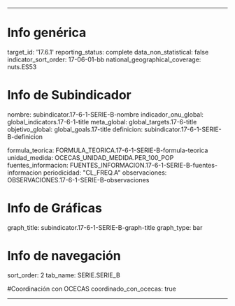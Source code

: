 ---

# Info genérica
target_id: '17.6.1'
reporting_status: complete
data_non_statistical: false
indicator_sort_order: 17-06-01-bb
national_geographical_coverage: nuts.ES53

# Info de Subindicador
nombre: subindicator.17-6-1-SERIE-B-nombre
indicador_onu_global: global_indicators.17-6-1-title
meta_global: global_targets.17-6-title
objetivo_global: global_goals.17-title
definicion: subindicator.17-6-1-SERIE-B-definicion

formula_teorica: FORMULA_TEORICA.17-6-1-SERIE-B-formula-teorica
unidad_medida: OCECAS_UNIDAD_MEDIDA.PER_100_POP
fuentes_informacion: FUENTES_INFORMACION.17-6-1-SERIE-B-fuentes-informacion
periodicidad: "CL_FREQ.A"
observaciones: OBSERVACIONES.17-6-1-SERIE-B-observaciones


# Info de Gráficas
graph_title: subindicator.17-6-1-SERIE-B-graph-title
graph_type: bar

# Info de navegación
sort_order: 2
tab_name: SERIE.SERIE_B

#Coordinación con OCECAS
coordinado_con_ocecas: true

---